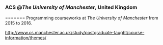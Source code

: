 ### ACS @_The University of Manchester_, United Kingdom
=======
Programming courseworks at _The University of Manchester_ from 2015 to 2016.

http://www.cs.manchester.ac.uk/study/postgraduate-taught/course-information/themes/
